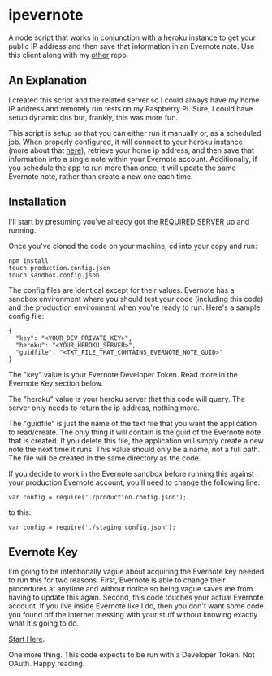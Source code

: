 # ipevernote
A node script that works in conjunction with a heroku instance to get your public IP address and then save that information in an Evernote note.  Use this client along with my [other](https://github.com/ChuckLangford/herokuipstream) repo.

## An Explanation
I created this script and the related server so I could always have my home IP address and remotely run tests on my Raspberry Pi. Sure, I could have setup dynamic dns but, frankly, this was more fun.

This script is setup so that you can either run it manually or, as a scheduled job. When properly configured, it will connect to your heroku instance (more about that [here](https://github.com/ChuckLangford/herokuipstream)), retrieve your home ip address, and then save that information into a single note within your Evernote account. Additionally, if you schedule the app to run more than once, it will update the same Evernote note, rather than create a new one each time.

## Installation
I'll start by presuming you've already got the [REQUIRED SERVER](https://github.com/ChuckLangford/herokuipstream) up and running.

Once you've cloned the code on your machine, cd into your copy and run:
```
npm install
touch production.config.json
touch sandbox.config.json
```
The config files are identical except for their values.  Evernote has a sandbox environment where you should test your code (including this code) and the production environment when you're ready to run. Here's a sample config file:
```
{
  "key": "<YOUR_DEV_PRIVATE_KEY>",
  "heroku": "<YOUR_HEROKU_SERVER>",
  "guidfile": "<TXT_FILE_THAT_CONTAINS_EVERNOTE_NOTE_GUID>"
}
```
The "key" value is your Evernote Developer Token.  Read more in the Evernote Key section below.

The "heroku" value is your heroku server that this code will query. The server only needs to return the ip address, nothing more.

The "guidfile" is just the name of the text file that you want the application to read/create.  The only thing it will contain is the guid of the Evernote note that is created.  If you delete this file, the application will simply create a new note the next time it runs.  This value should only be a name, not a full path.  The file will be created in the same directory as the code.

If you decide to work in the Evernote sandbox before running this against your production Evernote account, you'll need to change the following line:
```
var config = require('./production.config.json');
```
to this:
```
var config = require('./staging.config.json');
```

## Evernote Key
I'm going to be intentionally vague about acquiring the Evernote key needed to run this for two reasons.  First, Evernote is able to change their procedures at anytime and without notice so being vague saves me from having to update this again.  Second, this code touches your actual Evernote account.  If you live inside Evernote like I do, then you don't want some code you found off the internet messing with your stuff without knowing exactly what it's going to do.

[Start Here](https://dev.evernote.com/).

One more thing.  This code expects to be run with a Developer Token.  Not OAuth.  Happy reading.
